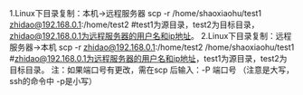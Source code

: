 1.Linux下目录复制：本机->远程服务器
scp  -r /home/shaoxiaohu/test1  zhidao@192.168.0.1:/home/test2 
#test1为源目录，test2为目标目录，zhidao@192.168.0.1为远程服务器的用户名和ip地址。
2.Linux下目录复制：远程服务器->本机
scp  -r zhidao@192.168.0.1:/home/test2 /home/shaoxiaohu/test1
#zhidao@192.168.0.1为远程服务器的用户名和ip地址，test1为源目录，test2为目标目录。
注：如果端口号有更改，需在scp 后输入：-P 端口号 （注意是大写，ssh的命令中 -p是小写）